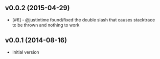 v0.0.2 (2015-04-29)
-------------------
- [#6] - @justintime found/fixed the double slash that causes stacktrace to be thrown and nothing to work

v0.0.1 (2014-08-16)
-------------------
- Initial version
